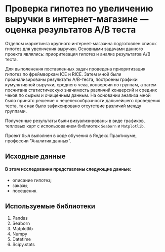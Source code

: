 # Проверка гипотез по увеличению выручки в интернет-магазине — оценка результатов A/B теста

Отделом маркетинга крупного интернет-магазина подготовлен список гипотез для увеличения выручки. Основными задачами данного проекта являлись: приоритезация гипотез и анализ результатов A/B теста.

Для выполенения поставленных задач проведена приоритизация гипотез по фреймворкам ICE и RICE. Затем мной были проанализированы результаты A/B-теста, 
построены графики кумулятивной выручки, среднего чека, конверсии по группам, а затем посчитана статистическую значимость различий конверсий 
и средних чеков по сырым и очищенным данным. На основании анализа мной было принято решение о нецелесообразности дальнейшего проведения теста, так как было зафиксировано отсутствие различий между группами. 

Полученные результаты были визуализированы в виде графиков, тепловых карт с использованием библиотек `Seaborn` и `Matplotlib`.

Проект был выполнен в ходе обучения в Яндекс.Практикуме, профессии "Аналитик данных".

## Исходные данные

#### В этом исследовании представлены следующие данные:

* описание гипотез;
* заказы;
* посещения.

## Используемые библиотеки

1. Pandas
2. Seaborn
3. Matplotlib
4. Numpy
5. Datetime
6. Scipy.stats
